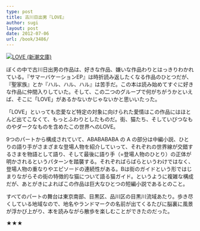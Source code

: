 ```yaml
---
type: post
title: 古川日出男『LOVE』
author: sugi
layout: post
date: 2012-07-06
url: /book/3486/
---
```

<a href="http://www.amazon.co.jp/exec/obidos/ASIN/4101305315/chezsugi-22/ref=nosim/" onclick="_gaq.push(['_trackEvent', 'outbound-article', 'http://www.amazon.co.jp/exec/obidos/ASIN/4101305315/chezsugi-22/ref=nosim/', '']);" name="amazletlink" target="_blank"><img src="http://i2.wp.com/ecx.images-amazon.com/images/I/51A7Ky7Yc4L._SL160_.jpg?w=660" alt="LOVE (新潮文庫)" class="alignleft"  data-recalc-dims="1" /></a>

ぼくの中で古川日出男の作品は、好きな作品、嫌いな作品わりとはっきりわかれている。『サマーバケーションEP』は時折読み返したくなる作品のひとつだが、『聖家族』とか『ハル、ハル、ハル』は苦手だ。この本は読み始めてすぐに好きな作品に仲間入りしていた。そして、この二つのグループで何がちがうかといえば、そこに「LOVE」があるかないかじゃないかと思いいたった。

「LOVE」といっても恋愛など特定の対象に向けられた愛情はこの作品にはほとんど出てこなくて、もっとふわりとしたものだ。街、猫たち、そしていびつなものやダークなものを含めたこの世界へのLOVE。

9つのパートから構成されていて、ABABABABA の A の部分は中編小説、ひとりの語り手がさまざまな登場人物を紹介していって、それぞれの世界線が交錯するさまを物語として語り、そして最後に語り手（=登場人物のひとり）の正体が明かされるというパターンを踏襲する。それぞればらばらというわけではなく、登場人物の重なりやエピソードの連続性がある。Bは街のガイドという形ではじまりながらその街の特徴的な猫について語る猫ガイド。というように複雑な構成だが、あとがきによればこの作品は巨大なひとつの短編小説であるとのこと。

すべてのパートの舞台は東京南部、目黒区、品川区の目黒川流域あたり。歩き尽くしている地域なので、地名やランドマークの名前が出てくるたびに脳裏に風景が浮かび上がり、本を読みながら散歩を楽しむことができたのだった。

★★★
